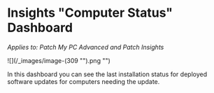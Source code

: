 # Insights "Computer Status" Dashboard

_Applies to: Patch My PC Advanced and Patch Insights_

![](/_images/image-(309 "").png "")

In this dashboard you can see the last installation status for deployed software updates for computers needing the update.
